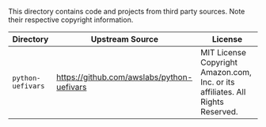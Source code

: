 This directory contains code and projects from third party sources.
Note their respective copyright information.

| Directory         | Upstream Source                            | License                                                                        |
| ----------------- | ------------------------------------------ | ------------------------------------------------------------------------------ |
| `python-uefivars` | https://github.com/awslabs/python-uefivars | MIT License Copyright Amazon.com, Inc. or its affiliates. All Rights Reserved. |
